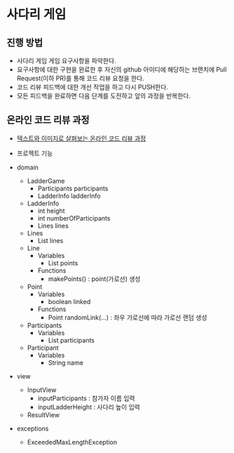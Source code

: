 # 사다리 게임
## 진행 방법
* 사다리 게임 게임 요구사항을 파악한다.
* 요구사항에 대한 구현을 완료한 후 자신의 github 아이디에 해당하는 브랜치에 Pull Request(이하 PR)를 통해 코드 리뷰 요청을 한다.
* 코드 리뷰 피드백에 대한 개선 작업을 하고 다시 PUSH한다.
* 모든 피드백을 완료하면 다음 단계를 도전하고 앞의 과정을 반복한다.

## 온라인 코드 리뷰 과정
* [텍스트와 이미지로 살펴보는 온라인 코드 리뷰 과정](https://github.com/nextstep-step/nextstep-docs/tree/master/codereview)

* 프로젝트 기능
* domain
  * LadderGame
    * Participants participants
    * LadderInfo ladderInfo
  * LadderInfo
    * int height
    * int numberOfParticipants
    * Lines lines
  * Lines
    * List<Line> lines
  * Line
    * Variables
      * List<Point> points
    * Functions
      * makePoints() : point(가로선) 생성
  * Point
    * Variables
      * boolean linked
    * Functions
      * Point randomLink(...) : 좌우 가로선에 따라 가로선 랜덤 생성 
  * Participants
    * Variables
      * List<Participant> participants
  * Participant
    * Variables
      * String name
* view
  * InputView
    * inputParticipants : 참가자 이름 입력
    * inputLadderHeight : 사다리 높이 입력
  * ResultView
* exceptions
  * ExceededMaxLengthException

